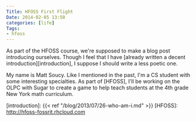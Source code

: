 ```yaml
---
Title: HFOSS First Flight
Date: 2014-02-05 13:50
categories: [life]
Tags:
- hfoss
---
```


As part of the HFOSS course, we're supposed to make a blog post introducing ourselves. Though I feel that I have [already written a decent introduction][introduction], I suppose I should write a less poetic one.

My name is Matt Soucy. Like I mentioned in the past, I'm a CS student with some interesting specialties. As part of [HFOSS], I'll be working on the OLPC with Sugar to create a game to help teach students at the 4th grade New York math curriculum.

[introduction]: {{< ref "/blog/2013/07/26-who-am-i.md" >}}
[HFOSS]: http://hfoss-fossrit.rhcloud.com
